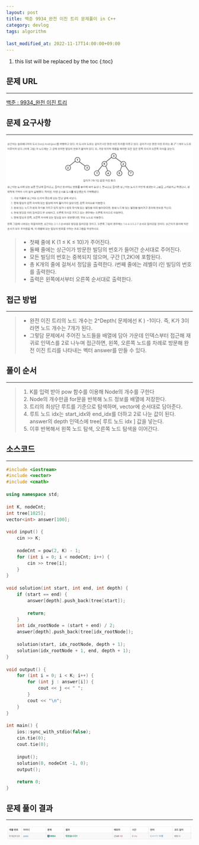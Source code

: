 ```yaml
---
layout: post
title: 백준 9934_완전 이진 트리 문제풀이 in C++
category: devlog
tags: algorithm

last_modified_at: 2022-11-17T14:00:00+09:00
---
```


1. this list will be replaced by the toc
{:toc}

## 문제 URL
---
[백준 : 9934_완전 이진 트리](https://www.acmicpc.net/problem/9934)


## 문제 요구사항
---

<img src="/assets/img/post-img/algorithm/2022-11-17-boj-9934/problem-requirement1.jpg">

> + 첫째 줄에 K (1 ≤ K ≤ 10)가 주어진다.
> + 둘째 줄에는 상근이가 방문한 빌딩의 번호가 들어간 순서대로 주어진다. 
> + 모든 빌딩의 번호는 중복되지 않으며, 구간 [1,2K)에 포함된다.
> + 총 K개의 줄에 걸쳐서 정답을 출력한다. i번째 줄에는 레벨이 i인 빌딩의 번호를 출력한다. 
> + 출력은 왼쪽에서부터 오른쪽 순서대로 출력한다.


## 접근 방법
---
> + 완전 이진 트리의 노드 개수는 2^Depth( 문제에선 K ) -1이다. 즉, K가 3이라면 노드 개수는 7개가 된다.
> + 그렇담 문제에서 주어진 노드들을 배열에 담아 가운데 인덱스부터 접근해 재귀로 인덱스를 2로 나누며 접근하면, 왼쪽, 오른쪽 노드를 차례로 방문해 완전 이진 트리를 나타내는 벡터 answer를 만들 수 있다.



## 풀이 순서
---
> 1. K를 입력 받아 pow 함수를 이용해 Node의 개수를 구한다
> 2. Node의 개수만큼 for문을 반복해 노드 정보를 배열에 저장한다.
> 3. 트리의 최상단 루트를 기준으로 탐색하며, vector에 순서대로 담아준다.
> 4. 루트 노드 idx는 start_idx와 end_idx를 더하고 2로 나눈 값이 된다. answer의 depth 인덱스에 tree[ 루트 노드 idx ] 값을 넣는다.
> 5. 이후 반복해서 왼쪽 노드 탐색, 오른쪽 노드 탐색을 이어간다.


## 소스코드
---
~~~c++
#include <iostream>
#include <vector>
#include <cmath>

using namespace std;

int K, nodeCnt;
int tree[1025];
vector<int> answer[100];

void input() {
	cin >> K;

	nodeCnt = pow(2, K) - 1;
	for (int i = 0; i < nodeCnt; i++) {
		cin >> tree[i];
	}
}

void solution(int start, int end, int depth) {
	if (start == end) {
		answer[depth].push_back(tree[start]);

		return;
	}
	int idx_rootNode = (start + end) / 2;
	answer[depth].push_back(tree[idx_rootNode]);

	solution(start, idx_rootNode, depth + 1);
	solution(idx_rootNode + 1, end, depth + 1);
}

void output() {
	for (int i = 0; i < K; i++) {
		for (int j : answer[i]) {
			cout << j << " ";
		}
		cout << "\n";
	}
}

int main() {
	ios::sync_with_stdio(false);
	cin.tie(0);
	cout.tie(0);

	input();
	solution(0, nodeCnt -1, 0);
	output();

	return 0;
}
~~~

## 문제 풀이 결과
---
<img src="/assets/img/post-img/algorithm/2022-11-17-boj-9934/result.jpg">